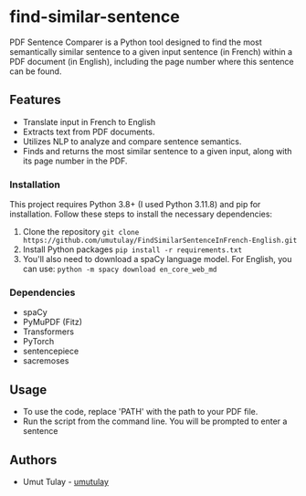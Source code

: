 # find-similar-sentence

PDF Sentence Comparer is a Python tool designed to find the most semantically similar sentence to a given input sentence (in French) within a PDF document (in English), including the page number where this sentence can be found.

## Features

- Translate input in French to English
- Extracts text from PDF documents.
- Utilizes NLP to analyze and compare sentence semantics.
- Finds and returns the most similar sentence to a given input, along with its page number in the PDF.

### Installation

This project requires Python 3.8+ (I used Python 3.11.8) and pip for installation. Follow these steps to install the necessary dependencies:

1. Clone the repository
`git clone https://github.com/umutulay/FindSimilarSentenceInFrench-English.git`
2. Install Python packages
`pip install -r requirements.txt`
3. You'll also need to download a spaCy language model. For English, you can use:
`python -m spacy download en_core_web_md`

### Dependencies
- spaCy
- PyMuPDF (Fitz)
- Transformers
- PyTorch
- sentencepiece
- sacremoses

## Usage

- To use the code, replace 'PATH' with the path to your PDF file.
- Run the script from the command line. You will be prompted to enter a sentence

## Authors
* Umut Tulay - [umutulay](https://github.com/umutulay)
